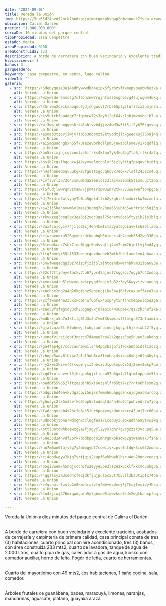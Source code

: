 ```yaml
---
date: "2024-09-03"
title: Vereda la Unión
img: https://5ne35d24nvdf2ork7bodkpqjoimhrgmkphsqwp2gtwanuak7fsna.arweave.net/60m-j1xtRl06KvhcNT4Jchh4mYp55Qs_Rp2A2gFfLJo
ubicacion: Calima Darién
precio: "1.000.000.000"
cercaDe: 10 minutos del parque central
tipoPropiedad: Casa Campestre
estado: Venta
areaPropiedad: 3200
areaConstruida: 233
descripcion: A borde de carretera con buen vecindario y excelente tradición, acabados de cerrajería y carpintería de primera calidad, casa principal consta de tres (3) habitaciones, cuarto principal con aire acondicionado, tres (3) baños, con área construida 233 mts2, cuarto de lavadora, tanque de agua de 2.000 litros, cuarto pipa de gas, calentador a gas de agua, kiosko con comedor auxiliar, horno de leña. Fogón de leña, cuarto de herramientas.
habitaciones: 3
baños: 3
parqueadero:
keywords: casa campestre, en venta, lago calima
videoId: ""
galeria:
  - src: https://6de6yquse3ej4pdhywwwdbd4eipx5fyrbzvffkmepvoeobwbuzka.arweave.net/8MnsQpImyJ48Z8WtYYR8Ih9-lxEOalKphH1cRwbBplQ
    alt: Vereda La Unión
  - src: https://wzywsder6nmosg7uf5pnznw7rqjnfsss5sgn7evg4lujwgwm4wkq.arweave.net/tnFpDJHzWOkb9C9e3LbfjBLSylLsjN-SpuLomxrM5ZU
    alt: Vereda La Unión
  - src: https://35riww2c5ikxaoqdu5gdjchgusvt7rb565ply5futl3zx3pmjn5a.arweave.net/32KLW0LqFXA6A6dMNIjmpKs_xD33Xrx0tJr3m-3sS3o
    alt: Vereda La Unión
  - src: https://ks5utrbfpu4dqr7rfqbmrw72s3ay6j2al64vslobjmvmvhejb7ua.arweave.net/VLtJxCV9ODhH8SwCyNv6lsGPJ0BfuVktwUsqypyJD-g
    alt: Vereda La Unión
  - src: https://wj3w4juhumggwskrk46ohlvvb4jjvz4wd3w3fi5ji2yb76xqvvoq.arweave.net/snduJoejDGtJUVc84661DxKa55Ye7bKjqUawH_rwrV0
    alt: Vereda La Unión
  - src: https://asoab3tzovjiwjv7to3p3ubbmzt2ktyodtjldkgweokujl5oaj4q.arweave.net/BJwA7nl1Uosmv5u2_dAhZmelTw4c0rGo1iOVRK-uAnk
    alt: Vereda La Unión
  - src: https://ai5mquadngbxh55f73aazevbrhollpm5jnwzcqlomevy27oqdfiq.arweave.net/AjrIUANpg3P3pf7ADJKhidy1vZ1LbZFBbmErjX3QGVE
    alt: Vereda La Unión
  - src: https://po5zrixjhjcqzvnolce6ifrks4ktmo7yk4kufbg7ta6jrtkr4a7q.arweave.net/e7uYouk6RQzVrliJ5BYqlxU2O_hXFUKE35g8mM1R4D8
    alt: Vereda La Unión
  - src: https://bsjb7cqslhqcuxwj4kxyvya5mtcblyr3izlybtiqfp4gavcbidiq.arweave.net/DJIfihJZ4CpeyeKviuAdZMQV4jtGV4DNECv4YFRBQNE
    alt: Vereda La Unión
  - src: https://n4sfhnneqoqvuukgkrvfgutt5gd3q6qvx7eoxxvlstl243zco45q.arweave.net/byRTtaSDoVpRRlRqU1Jz6Ye4ehW_yOveq5TXrm8idzs
    alt: Vereda La Unión
  - src: https://cvfsyrl3p72g4vxmumadg5je6lqzz3lacyx2egmk5tiomuuzt2bq.arweave.net/FUssRXt_9G5W7KMAM3Uk8uGc7WAWL6IZiuzQ5lKZnoM
    alt: Vereda La Unión
  - src: https://l5fudjlwwrqnvzmam7kjpm4srspw3wmr2tkkuvuwuaweftp4pgca.arweave.net/X0tBpXa0YNrlgGfUl7OSjJ9t2ZHU1KpWlqAsQs38eYQ
    alt: Vereda La Unión
  - src: https://dj7kr4ru3wtvyay7b6co5gdkdtlxb2ykghlc5am4oirkw7mzmnfa.arweave.net/Gn6o8jTdp1wDHw-E7phqHNdw6wox1i6BnHIiq32ZY0o
    alt: Vereda La Unión
  - src: https://sw2ij5kennvwm6vlmsaz3ucmq7o23ua66jubfg5wurtrjqn5qj3q.arweave.net/lbSE9URra2Z6q2SBndBMh92t0B7yaBKbtqRnFMG9gnc
    alt: Vereda La Unión
  - src: https://rkvxzeqlboq5gx3ge5pi2vdc3gel75qnxmv6qa6ftysik2jsjblq.arweave.net/iqt8kgsLodNfZidejVRi2Yi_9g27K-gDxZ4khWkySFc
    alt: Vereda La Unión
  - src: https://3ax4cnjcyiv74jilo22ij46h4kmfcts3yat5gbiavkls626llaqa.arweave.net/2C_BNSLCK_4lC3a0hPPH4phRTlvAJ9MFAKqXL2vLWCA
    alt: Vereda La Unión
  - src: https://ejwzaxudra526gmqhiddckgubgb6hjuesj4h7komh35d2wp336ga.arweave.net/Im2QXoOIO68ZkDoGMSjUCYPjpoSSeH-pzD76PVn734w
    alt: Vereda La Unión
  - src: https://6feumkccc7sbr7ioe6tqqr6ndsvqllj44v7crm2bjdftvj3md4yq.arweave.net/8UlGKEIX5Bj9DienCEfNHKsFrTzlfiizQUjLOqdsHzE
    alt: Vereda La Unión
  - src: https://ftq3bmeyr55cl533bececgqvdoebvh2mtkfhohlamoken4nbwaca.arweave.net/LOGwsJiPeiX3ewkEQRoVG4gan0yaincdYGOURvGhsAQ
    alt: Vereda La Unión
  - src: https://5mwfwegadqgibz7dizpfjzij5lzjhtqehdxwerhbkvm32ioauy3a.arweave.net/6yxbEMAcDIDn40ZeVOUJ6vKTzgQ472JE4VVZvSHApjY
    alt: Vereda La Unión
  - src: https://52cf2ttjdnyetackv7cb67yos43ajnut7sggsoc7ogyb7c42wdpq.arweave.net/7oRdTmkbcEmASq_EH38OlzYEtpP8jGk4X3GwH4uasN8
    alt: Vereda La Unión
  - src: https://4mos4m4ru5lnwzyeuswkrpygdfdajyfu32z3my66wyvizvhuoupq.arweave.net/4x0uM5GnVttnBKSsqL8GGUYE4LTes7Zj3rYqjNT0dR8
    alt: Vereda La Unión
  - src: https://znchsx2ng2a4q26kpfeoz5ehsecjika5hwj6nfvraxuef34ea7ea.arweave.net/y0R5X002gchrynlI7PSHkQSUKB09k-aWsQXoQu-EB8g
    alt: Vereda La Unión
  - src: https://2xftwnn4ha333xckdpt4wf6pfwx45sp4yt5ntlhxmeqowlqoqzga.arweave.net/1cs7Nbw4N73cShvnyxfPLa_OyfzE-tms92Eg6y4Ohkw
    alt: Vereda La Unión
  - src: https://zao5yfsfmgxdy3ch25ogagvxjnleoiu44s6pmex7qz7zh3nuf2ka.arweave.net/yB3cFkVhrjxsR9dcYBq3S1ZHIpzkvPYS_4Z_k-20LpQ
    alt: Vereda La Unión
  - src: https://mdbrxja5a7u4ktitg52d3s2n7vmf3kvmxivf6tblgc573nfaamia.arweave.net/YMMbpB0H6cVNEzd0PctN_Vhdqqy6Kl9MKzC7_bSgAxA
    alt: Vereda La Unión
  - src: https://gjalzuza6lf6lwhnwjcfxbg4aohbinonjkgsyathjzeiwb42f5yq.arweave.net/MkC80yDyy-XY7bJEW4TcA44UNc1KjSwCZ05IiweaL3E
    alt: Vereda La Unión
  - src: https://usnqfvirsijqbt3ngccd7d4meu7cowlk2qqsa5be5nuav3vakdbq.arweave.net/pJsC1RGSEwDPbTCEP4-MJT4nWWrUISB0JOtoCu6gUMM
    alt: Vereda La Unión
  - src: https://ga4fap4gz7cc5caunbmwils4h4pq3bajofifadxbnbbidtli3c2q.arweave.net/MDhQP4bPxC6IFGhZZC5cPx8NhAlxUFAO4WhCgc1o2LU
    alt: Vereda La Unión
  - src: https://zhupc5wqv6lhx4c2plql3ob6ra3feubaj4vi4o46vhje6lq4kytq.arweave.net/yejxdtCvlnvwWnrgvbg-iDZSUCBPKo47nqnSTy4cVic
    alt: Vereda La Unión
  - src: https://4y2xws2kzvof5fcqpehyxi3hbczvdlpdtopo3z5dj2awv2ekp7qa.arweave.net/5jV7S0rNXF6UUHkPi6NnCLNRreObnu3no06BauiKf-A
    alt: Vereda La Unión
  - src: https://cqd7rolsuvvef3jhzgpbkqjxtiuso57n3gx4g7lqtmloppo4m5fa.arweave.net/FAf4uXKlakLtJ8meFUE3miknd-3Zr8N9cJsW573cZ0o
    alt: Vereda La Unión
  - src: https://bed6f55v6527ftzezuthh5xj6utsnlfrb5btkkz7rntn6hlsxm2q.arweave.net/CQfi97X3dfLPJM0mc_bp9ScmrLEPQzUrP4tm3x1yuzU
    alt: Vereda La Unión
  - src: https://bdqpi6d4eavkvdgzcpyi5njss7wmm6muapgosnxujdgeac6wrcoq.arweave.net/COD0eHwgKqqM2RPwjrUyl-zGeZQDzOk29EjMQAvWiJ0
    alt: Vereda La Unión
  - src: https://yhuayc2tx5n3sefkb5spp5slodeqfda4h4ko6d4pwhvedr7w7joq.arweave.net/wegMC1O_W7kQqg9k9_ZLcMkCjBw_FO8Pj7HqQcf2-l0
    alt: Vereda La Unión
  - src: https://fw6csgytgb4x7hrfg6sk5furhpd4evykdonr4krr43umj7hc66ga.arweave.net/LbwpGxMweX-eJTekrpaRO8fCVwobmx4qMeboxPzi94w
    alt: Vereda La Unión
  - src: https://udnobkjtbnurwdxghxdclugfess7icqduy3uioxudth6aytvwiwq.arweave.net/oNrgqTMLaRsO5j3GJdDFJKX0CgOmN0Q69BzP4GJ1si0
    alt: Vereda La Unión
  - src: https://ottluntowhbcewzg2e2fjsgycl2yys7qhr7g2rgzzzr3vcupq5ua.arweave.net/dOa6Nm6xwiJbJtE0VMjYEvWMS_A8fm1E2c5juoqPh2g
    alt: Vereda La Unión
  - src: https://5ne35d24nvdf2ork7bodkpqjoimhrgmkphsqwp2gtwanuak7fsna.arweave.net/60m-j1xtRl06KvhcNT4Jchh4mYp55Qs_Rp2A2gFfLJo
    alt: Vereda La Unión
  - src: https://nu7m6wn6tajv5g7y2mlmgybf7cqwiiykzpvrtntdqk5is632uwaa.arweave.net/bT7PWb6YE16b-NMWw2Al-KFkIwrL6xm2Y4K6iXt6pYA
    alt: Vereda La Unión
  - src: https://ci4qodwgyw2kjg7yrtjqis2kapf6ykbwahlhzru4ev2hnqvxuozq.arweave.net/EjkHDsbFtKSb-IzTBEtKA8vsKDYB1nzGnCV0dsK3o7M
    alt: Vereda La Unión
  - src: https://b5qivwem7h5nqjccch3fw2eyye5pe3ls2ezx2cklfxkxmd3uhg3a.arweave.net/D2CK2Iz5-tgkQhH2W2iYwTrybXLRM30JSy3Vdg90ObY
    alt: Vereda La Unión
  - src: https://4qqtlsy3a3sed4cfecjdkfjujpul5c55t7b57ll3ba3tipfx74ba.arweave.net/5CE1yxsG5EHwRSCSNRU0S-i-i72fw9-tewg3NDy3_wI
    alt: Vereda La Unión
  - src: https://v4qanatrfzelv2o5xmbxrwtvfq4mbvmzdxwjlj7kwj6owidy4hba.arweave.net/ryAGgnEuSLrp3bsDeNp1LDjA1Zkd7JWn6rJ86yB44cI
    alt: Vereda La Unión
  - src: https://4o4xjiwj476miqwdgaza5ylgbmow5iqwvkuefkdm2wgtbahxpfbq.arweave.net/47l0osnn_MRCwzAyDuFmCx1uohaqqEKobNWNMID3eUM
    alt: Vereda La Unión

---
```

Vereda la Unión a diez minutos del parque central de Calima el Darién <br><br> 

A borde de carretera con buen vecindario y excelente tradición, acabados de cerrajería y carpintería de primera calidad, casa principal consta de tres (3) habitaciones, cuarto principal con aire acondicionado, tres (3) baños, con área construida 233 mts2, cuarto de lavadora, tanque de agua de 2.000 litros, cuarto pipa de gas, calentador a gas de agua, kiosko con comedor auxiliar, horno de leña. Fogón de leña, cuarto de herramientas. <br><br>
 
Cuarto del mayordomo con 49 mts2, dos habitaciones, 1 baño cocina, sala, comedor.<br><br>

Árboles frutales de guanábana, badea, maracuyá, limones, naranjas, mandarinas, aguacate, plátano, guayaba arazá. <br><br>